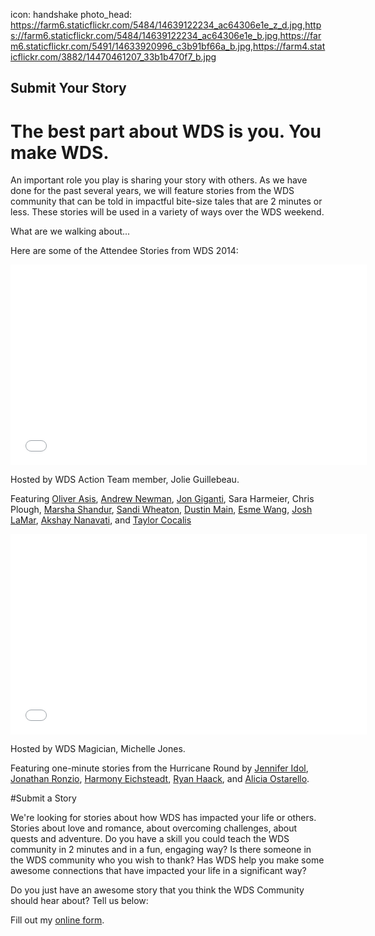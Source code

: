 icon: handshake
photo_head: https://farm6.staticflickr.com/5484/14639122234_ac64306e1e_z_d.jpg,https://farm6.staticflickr.com/5484/14639122234_ac64306e1e_b.jpg,https://farm6.staticflickr.com/5491/14633920996_c3b91bf66a_b.jpg,https://farm4.staticflickr.com/3882/14470461207_33b1b470f7_b.jpg

## Submit Your Story

# The best part about WDS is you. You make WDS. 

An important role you play is sharing your story with others. As we have done for the past several years, we will feature stories from the WDS community that can be told in impactful bite-size tales that are 2 minutes or less. These stories will be used in a variety of ways over the WDS weekend. 

What are we walking about...

<div class="zig-zags_blue"></div>

Here are some of the Attendee Stories from WDS 2014:

<iframe src="//player.vimeo.com/video/102690045?title=0&amp;byline=0&amp;portrait=0&amp;color=adbf27" width="570" height="321" frameborder="0" webkitallowfullscreen mozallowfullscreen allowfullscreen></iframe>

Hosted by WDS Action Team member, Jolie Guillebeau. 

Featuring [Oliver Asis](/~oliverasis), [Andrew Newman](/~andrewnewman), [Jon Giganti](/~JonGiganti), Sara Harmeier, Chris Plough, [Marsha Shandur](/~yesyesmarsha), [Sandi Wheaton](/~sandi), [Dustin Main](/~dustin), [Esme Wang](/~esmewwang), [Josh LaMar](/~joshlamar), [Akshay Nanavati](/~Existing2Living), and [Taylor Cocalis](/~tayloratgoodfoodjobs)

<div class="line-canvas"></div>

<iframe src="//player.vimeo.com/video/102690046?title=0&amp;byline=0&amp;portrait=0&amp;color=adbf27" width="570" height="321" frameborder="0" webkitallowfullscreen mozallowfullscreen allowfullscreen></iframe>

Hosted by WDS Magician, Michelle Jones. 

Featuring one-minute stories from the Hurricane Round by [Jennifer Idol](/~uwDesigner), [Jonathan Ronzio](/~ronzio), [Harmony Eichsteadt](/~harmony), [Ryan Haack](/~LivingOneHanded), and [Alicia Ostarello](/~aliciao).

<div class="zig-zags_blue"></div>

#Submit a Story

We're looking for stories about how WDS has impacted your life or others. Stories about love and romance, about overcoming challenges, about quests and adventure. Do you have a skill you could teach the WDS community in 2 minutes and in a fun, engaging way? Is there someone in the WDS community who you wish to thank?  Has WDS help you make some awesome connections that have impacted your life in a significant way? 

Do you just have an awesome story that you think the WDS Community should hear about?  Tell us below:

<div id="wufoo-s1wmwbs81n6u528">
Fill out my <a href="https://worlddominationsummit.wufoo.com/forms/s1wmwbs81n6u528">online form</a>.
</div>
<script type="text/javascript">var s1wmwbs81n6u528;(function(d, t) {
var s = d.createElement(t), options = {
'userName':'worlddominationsummit',
'formHash':'s1wmwbs81n6u528',
'autoResize':true,
'height':'1374',
'async':true,
'host':'wufoo.com',
'header':'show',
'ssl':true};
s.src = ('https:' == d.location.protocol ? 'https://' : 'http://') + 'www.wufoo.com/scripts/embed/form.js';
s.onload = s.onreadystatechange = function() {
var rs = this.readyState; if (rs) if (rs != 'complete') if (rs != 'loaded') return;
try { s1wmwbs81n6u528 = new WufooForm();s1wmwbs81n6u528.initialize(options);s1wmwbs81n6u528.display(); } catch (e) {}};
var scr = d.getElementsByTagName(t)[0], par = scr.parentNode; par.insertBefore(s, scr);
})(document, 'script');</script>


<!-- ### Whoa - that was a lot of stories!

Attendee story submissions for 2014 are now closed, but keep doing awesome stuff and get ready to share with the WDS community in 2015!
-->
